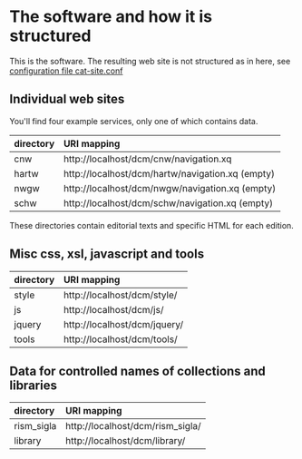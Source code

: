 
# The software and how it is structured

This is the software. The resulting web site is not structured as in here, see [configuration file cat-site.conf](../cat-site.conf)

## Individual web sites

You'll find four example services, only one of which contains data.

| directory  | URI mapping |
|:-----------|:------------|
| cnw        | http://localhost/dcm/cnw/navigation.xq |
| hartw      | http://localhost/dcm/hartw/navigation.xq (empty) |
| nwgw       | http://localhost/dcm/nwgw/navigation.xq (empty) |
| schw       | http://localhost/dcm/schw/navigation.xq (empty) |

These directories contain editorial texts and specific HTML for each edition.

## Misc css, xsl, javascript and tools

| directory  | URI mapping |
|:-----------|:------------|
| style | http://localhost/dcm/style/ |
| js |  http://localhost/dcm/js/ |
| jquery | http://localhost/dcm/jquery/ |
| tools |  http://localhost/dcm/tools/ |

## Data for controlled names of collections and libraries

| directory  | URI mapping |
|:-----------|:------------|
| rism_sigla | http://localhost/dcm/rism_sigla/ |
| library | http://localhost/dcm/library/ |
